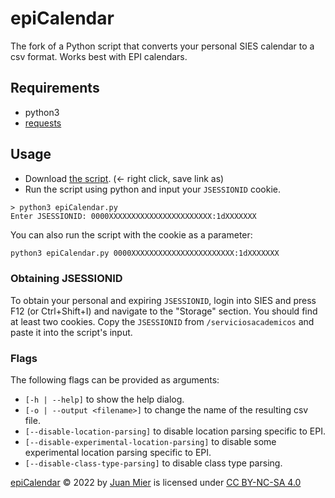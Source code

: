# epiCalendar

The fork of a Python script that converts your personal SIES calendar to a csv format. Works best with EPI calendars.

## Requirements

- python3
- [requests](https://pypi.org/project/requests/)

## Usage


- Download [the script](https://raw.githubusercontent.com/miermontoto/epiCalendar/main/epiCalendar.py). (← right click, save link as)
- Run the script using python and input your `JSESSIONID` cookie.

```
> python3 epiCalendar.py
Enter JSESSIONID: 0000XXXXXXXXXXXXXXXXXXXXXXX:1dXXXXXXX
```

You can also run the script with the cookie as a parameter:
```sh
python3 epiCalendar.py 0000XXXXXXXXXXXXXXXXXXXXXXX:1dXXXXXXX
```

### Obtaining JSESSIONID

To obtain your personal and expiring `JSESSIONID`, login into SIES and press F12 (or Ctrl+Shift+I) and navigate to the "Storage" section. You should find at least two cookies. Copy the `JSESSIONID` from `/serviciosacademicos` and paste it into the script's input.

### Flags

The following flags can be provided as arguments:

- `[-h | --help]` to show the help dialog.
- `[-o | --output <filename>]` to change the name of the resulting csv file.
- `[--disable-location-parsing]` to disable location parsing specific to EPI.
- `[--disable-experimental-location-parsing]` to disable some experimental location parsing specific to EPI.
- `[--disable-class-type-parsing]` to disable class type parsing.

[epiCalendar](https://github.com/miermontoto/epiCalendar) © 2022 by [Juan Mier](https://github.com/miermontoto) is licensed under [CC BY-NC-SA 4.0](http://creativecommons.org/licenses/by-nc-sa/4.0/?ref=chooser-v1)
